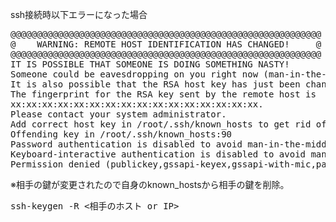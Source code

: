 ssh接続時以下エラーになった場合
<pre>
@@@@@@@@@@@@@@@@@@@@@@@@@@@@@@@@@@@@@@@@@@@@@@@@@@@@@@@@@@@
@    WARNING: REMOTE HOST IDENTIFICATION HAS CHANGED!     @
@@@@@@@@@@@@@@@@@@@@@@@@@@@@@@@@@@@@@@@@@@@@@@@@@@@@@@@@@@@
IT IS POSSIBLE THAT SOMEONE IS DOING SOMETHING NASTY!
Someone could be eavesdropping on you right now (man-in-the-middle attack)!
It is also possible that the RSA host key has just been changed.
The fingerprint for the RSA key sent by the remote host is
xx:xx:xx:xx:xx:xx:xx:xx:xx:xx:xx:xx:xx:xx:xx:xx.
Please contact your system administrator.
Add correct host key in /root/.ssh/known_hosts to get rid of this message.
Offending key in /root/.ssh/known_hosts:90
Password authentication is disabled to avoid man-in-the-middle attacks.
Keyboard-interactive authentication is disabled to avoid man-in-the-middle attacks.
Permission denied (publickey,gssapi-keyex,gssapi-with-mic,password).
</pre>
※相手の鍵が変更されたので自身のknown_hostsから相手の鍵を削除。  
<pre>
ssh-keygen -R <相手のホスト or IP>
</pre>
